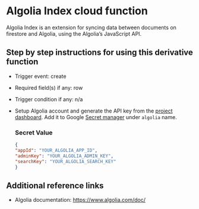# Algolia Index cloud function

Algolia Index is an extension for syncing data between documents on firestore and Algolia, using the Algolia’s JavaScript API. 

## Step by step instructions for using this derivative function

- Trigger event: create
- Required field(s) if any: row
- Trigger condition if any: n/a
- Setup Algolia account and generate the API key from the [project dashboard](https://www.algolia.com/account/api-keys). Add it to Google [Secret manager](https://console.cloud.google.com/security/secret-manager) under `algolia` name.

    ### Secret Value
    ```json
    {
    "appId": "YOUR_ALGOLIA_APP_ID",
    "adminKey": "YOUR_ALGOLIA_ADMIN_KEY",
    "searchKey": "YOUR_ALGOLIA_SEARCH_KEY"
    }
    ```

## Additional reference links

- Algolia documentation: https://www.algolia.com/doc/